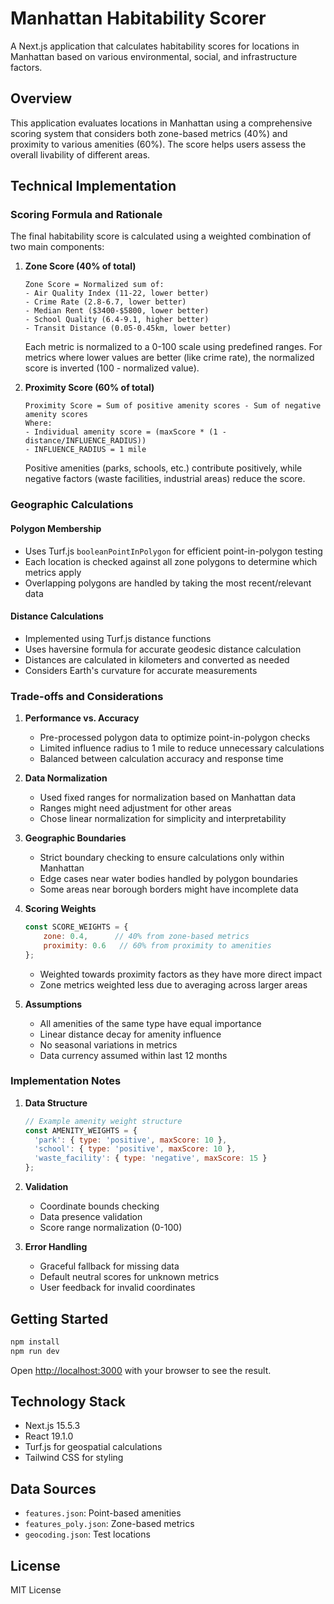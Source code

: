 # Manhattan Habitability Scorer

A Next.js application that calculates habitability scores for locations in Manhattan based on various environmental, social, and infrastructure factors.

## Overview

This application evaluates locations in Manhattan using a comprehensive scoring system that considers both zone-based metrics (40%) and proximity to various amenities (60%). The score helps users assess the overall livability of different areas.

## Technical Implementation

### Scoring Formula and Rationale

The final habitability score is calculated using a weighted combination of two main components:

1. **Zone Score (40% of total)**
   ```
   Zone Score = Normalized sum of:
   - Air Quality Index (11-22, lower better)
   - Crime Rate (2.8-6.7, lower better)
   - Median Rent ($3400-$5800, lower better)
   - School Quality (6.4-9.1, higher better)
   - Transit Distance (0.05-0.45km, lower better)
   ```

   Each metric is normalized to a 0-100 scale using predefined ranges. For metrics where lower values are better (like crime rate), the normalized score is inverted (100 - normalized value).

2. **Proximity Score (60% of total)**
   ```
   Proximity Score = Sum of positive amenity scores - Sum of negative amenity scores
   Where:
   - Individual amenity score = (maxScore * (1 - distance/INFLUENCE_RADIUS))
   - INFLUENCE_RADIUS = 1 mile
   ```

   Positive amenities (parks, schools, etc.) contribute positively, while negative factors (waste facilities, industrial areas) reduce the score.

### Geographic Calculations

#### Polygon Membership
- Uses Turf.js `booleanPointInPolygon` for efficient point-in-polygon testing
- Each location is checked against all zone polygons to determine which metrics apply
- Overlapping polygons are handled by taking the most recent/relevant data

#### Distance Calculations
- Implemented using Turf.js distance functions
- Uses haversine formula for accurate geodesic distance calculation
- Distances are calculated in kilometers and converted as needed
- Considers Earth's curvature for accurate measurements

### Trade-offs and Considerations

1. **Performance vs. Accuracy**
   - Pre-processed polygon data to optimize point-in-polygon checks
   - Limited influence radius to 1 mile to reduce unnecessary calculations
   - Balanced between calculation accuracy and response time

2. **Data Normalization**
   - Used fixed ranges for normalization based on Manhattan data
   - Ranges might need adjustment for other areas
   - Chose linear normalization for simplicity and interpretability

3. **Geographic Boundaries**
   - Strict boundary checking to ensure calculations only within Manhattan
   - Edge cases near water bodies handled by polygon boundaries
   - Some areas near borough borders might have incomplete data

4. **Scoring Weights**
   ```javascript
   const SCORE_WEIGHTS = {
       zone: 0.4,      // 40% from zone-based metrics
       proximity: 0.6   // 60% from proximity to amenities
   };
   ```
   - Weighted towards proximity factors as they have more direct impact
   - Zone metrics weighted less due to averaging across larger areas

5. **Assumptions**
   - All amenities of the same type have equal importance
   - Linear distance decay for amenity influence
   - No seasonal variations in metrics
   - Data currency assumed within last 12 months

### Implementation Notes

1. **Data Structure**
   ```javascript
   // Example amenity weight structure
   const AMENITY_WEIGHTS = {
     'park': { type: 'positive', maxScore: 10 },
     'school': { type: 'positive', maxScore: 10 },
     'waste_facility': { type: 'negative', maxScore: 15 }
   };
   ```

2. **Validation**
   - Coordinate bounds checking
   - Data presence validation
   - Score range normalization (0-100)

3. **Error Handling**
   - Graceful fallback for missing data
   - Default neutral scores for unknown metrics
   - User feedback for invalid coordinates

## Getting Started

```bash
npm install
npm run dev
```

Open [http://localhost:3000](http://localhost:3000) with your browser to see the result.

## Technology Stack

- Next.js 15.5.3
- React 19.1.0
- Turf.js for geospatial calculations
- Tailwind CSS for styling

## Data Sources

- `features.json`: Point-based amenities
- `features_poly.json`: Zone-based metrics
- `geocoding.json`: Test locations

## License

MIT License
